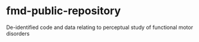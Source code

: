 # fmd-public-repository
De-identified code and data relating to perceptual study of functional motor disorders
